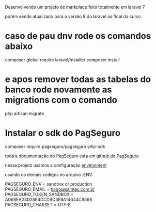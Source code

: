 Desenvolvendo um projeto de markplace feito totalmente em laravel 7


porém sendo atualizado para a versão 8 do laravel ao final do curso

<h1><b>caso de pau dnv rode os comandos abaixo</b></h1>

composer global require laravel/installer
composer install

<h1><b>e apos remover todas as tabelas do banco rode novamente as migrations com o comando </b></h1>

php artisan migrate

<h1>Instalar o sdk do PagSeguro</h1>

<p>composer require pagseguro/pagseguro-php-sdk</p>

toda a documentação do PagSeguro esta em <a href="https://github.com/pagseguro/pagseguro-sdk-php">github do PagSeguro</a>

nesse projeto usamos a configuração <a href="https://github.com/pagseguro/pagseguro-sdk-php/blob/master/public/Configuration/README.md"> environment</a>

usando os demais codigos no arquivo .ENV:

PAGSEGURO_ENV = sandbox or production <br>
PAGSEGURO_EMAIL = tiago@saintec.com.br <br>
PAGSEGURO_TOKEN_SANDBOX = A06BEA23D28E4DCDBD3E9A14644C9598 <br>
PAGSEGURO_CHARSET = UTF-8
